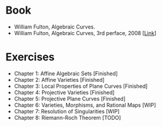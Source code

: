 # Book
- William Fulton, Algebraic Curves.
- William Fulton, Algebraic Curves, 3rd perface, 2008 [[Link](http://www.math.lsa.umich.edu/~wfulton/CurveBook.pdf)]

# Exercises
- Chapter 1: Affine Algebraic Sets [Finished]
- Chapter 2: Affine Varieties [Finished]
- Chapter 3: Local Properties of Plane Curves [Finished]
- Chapter 4: Projective Varieties [Finished]
- Chapter 5: Projective Plane Curves [Finished]
- Chapter 6: Varieties, Morphisms, and Rational Maps [WIP]
- Chapter 7: Resolution of Singularities [WIP]
- Chapter 8: Riemann-Roch Theorem [TODO]
